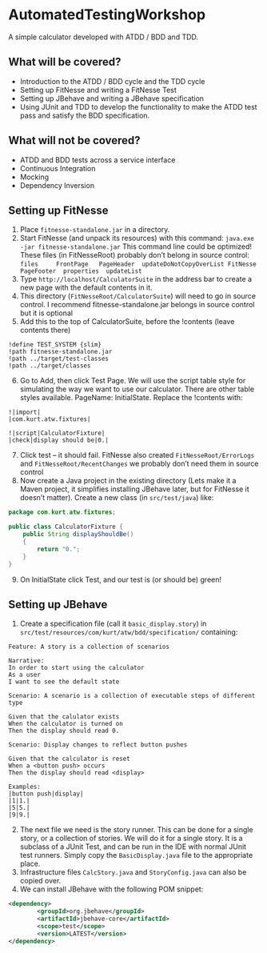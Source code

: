 AutomatedTestingWorkshop
========================

A simple calculator developed with ATDD / BDD and TDD.

## What will be covered? ##

- Introduction to the ATDD / BDD cycle and the TDD cycle
- Setting up FitNesse and writing a FitNesse Test
- Setting up JBehave and writing a JBehave specification
- Using JUnit and TDD to develop the functionality to make the ATDD test pass and satisfy the BDD specification.

## What will not be covered? ##

- ATDD and BDD tests across a service interface
- Continuous Integration
- Mocking
- Dependency Inversion

## Setting up FitNesse ##

1. Place  `fitnesse-standalone.jar` in a directory.
2. Start FitNesse (and unpack its resources) with this command: `java.exe -jar fitnesse-standalone.jar` This command line could be optimized! These files (in FitNesseRoot) probably don’t belong in source control: `files     FrontPage   PageHeader  updateDoNotCopyOverList FitNesse  PageFooter  properties  updateList`
3. Type `http://localhost/CalculatorSuite` in the address bar to create a new page with the default contents in it.
4. This directory (`FitNesseRoot/CalculatorSuite`) will need to go in source control. I recommend fitnesse-standalone.jar belongs in source control but it is optional
5. Add this to the top of CalculatorSuite, before the !contents (leave contents there)
```
!define TEST_SYSTEM {slim}
!path fitnesse-standalone.jar
!path ../target/test-classes
!path ../target/classes
```

6. Go to Add, then click Test Page. We will use the script table style for simulating the way we want to use our calculator. There are other table styles available. PageName: InitialState. Replace the !contents with:
```
!|import|
|com.kurt.atw.fixtures|
```
```
!|script|CalculatorFixture|
|check|display should be|0.|
```

7. Click test – it should fail. FitNesse also created `FitNesseRoot/ErrorLogs` and `FitNesseRoot/RecentChanges` we probably don’t need them in source control
8. Now create a Java project in the existing directory (Lets make it a Maven project, it simplifies installing JBehave later, but for FitNesse it doesn’t matter). Create a new class (in `src/test/java`) like:

```java
package com.kurt.atw.fixtures;

public class CalculatorFixture {
	public String displayShouldBe()
	{
		return "0.";
	}
}
```
9. On InitialState click Test, and our test is (or should be) green!

## Setting up JBehave ##

1. Create a specification file (call it `basic_display.story`) in `src/test/resources/com/kurt/atw/bdd/specification/` containing:

```cucumber
Feature: A story is a collection of scenarios

Narrative:
In order to start using the calculator
As a user
I want to see the default state

Scenario: A scenario is a collection of executable steps of different type

Given that the calulator exists
When the calculator is turned on
Then the display should read 0.

Scenario: Display changes to reflect button pushes

Given that the calculator is reset
When a <button push> occurs
Then the display should read <display>

Examples:
|button push|display|
|1|1.|
|5|5.|
|9|9.|
```
2. The next file we need is the story runner. This can be done for a single story, or a collection of stories. We will do it for a single story. It is a subclass of a JUnit Test, and can be run in the IDE with normal JUnit test runners. Simply copy the `BasicDisplay.java` file to the appropriate place.
3. Infrastructure files `CalcStory.java` and `StoryConfig.java` can also be copied over.
4. We can install JBehave with the following POM snippet:
```xml
<dependency>
  		<groupId>org.jbehave</groupId>
  		<artifactId>jbehave-core</artifactId>
  		<scope>test</scope>
		<version>LATEST</version>
</dependency>
```
